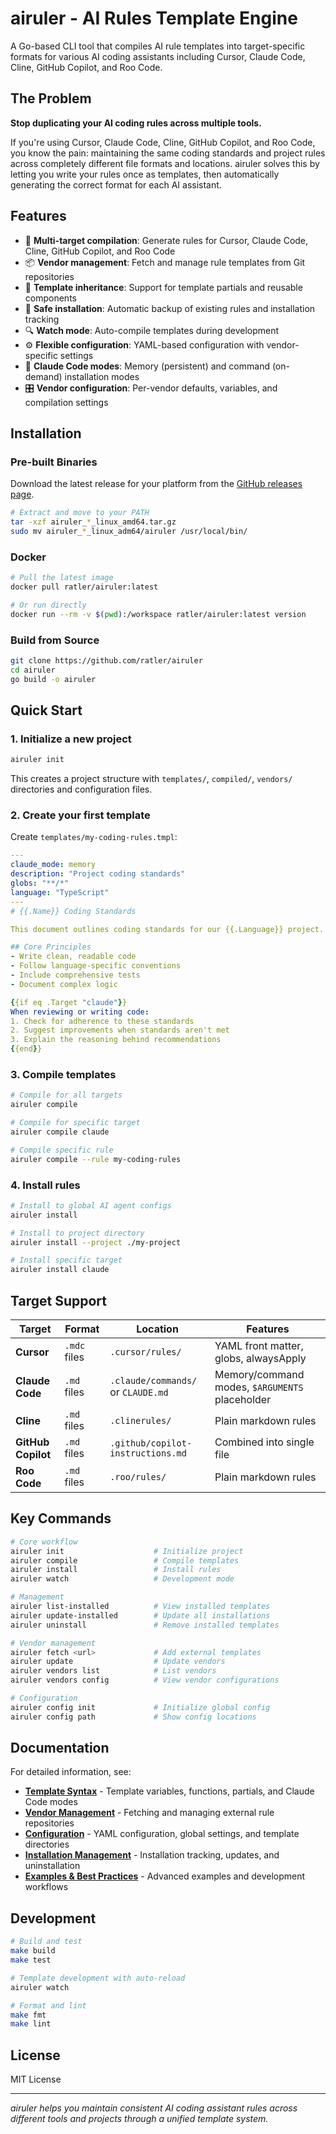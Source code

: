# airuler - AI Rules Template Engine

A Go-based CLI tool that compiles AI rule templates into target-specific formats for various AI coding assistants
including Cursor, Claude Code, Cline, GitHub Copilot, and Roo Code.

## The Problem

**Stop duplicating your AI coding rules across multiple tools.**

If you're using Cursor, Claude Code, Cline, GitHub Copilot, and Roo Code, you know the pain: maintaining the same coding
standards and project rules across completely different file formats and locations. airuler solves this by letting you
write your rules once as templates, then automatically generating the correct format for each AI assistant.


## Features

- 🎯 **Multi-target compilation**: Generate rules for Cursor, Claude Code, Cline, GitHub Copilot, and Roo Code
- 📦 **Vendor management**: Fetch and manage rule templates from Git repositories  
- 🔄 **Template inheritance**: Support for template partials and reusable components
- 💾 **Safe installation**: Automatic backup of existing rules and installation tracking
- 🔍 **Watch mode**: Auto-compile templates during development
- ⚙️ **Flexible configuration**: YAML-based configuration with vendor-specific settings
- 🧠 **Claude Code modes**: Memory (persistent) and command (on-demand) installation modes
- 🎛️ **Vendor configuration**: Per-vendor defaults, variables, and compilation settings

## Installation

### Pre-built Binaries

Download the latest release for your platform from the [GitHub releases page](https://github.com/ratler/airuler/releases).

```bash
# Extract and move to your PATH
tar -xzf airuler_*_linux_amd64.tar.gz
sudo mv airuler_*_linux_adm64/airuler /usr/local/bin/
```

### Docker

```bash
# Pull the latest image
docker pull ratler/airuler:latest

# Or run directly
docker run --rm -v $(pwd):/workspace ratler/airuler:latest version
```

### Build from Source

```bash
git clone https://github.com/ratler/airuler
cd airuler
go build -o airuler
```

## Quick Start

### 1. Initialize a new project

```bash
airuler init
```

This creates a project structure with `templates/`, `compiled/`, `vendors/` directories and configuration files.

### 2. Create your first template

Create `templates/my-coding-rules.tmpl`:

```yaml
---
claude_mode: memory
description: "Project coding standards"
globs: "**/*"
language: "TypeScript"
---
# {{.Name}} Coding Standards

This document outlines coding standards for our {{.Language}} project.

## Core Principles
- Write clean, readable code
- Follow language-specific conventions
- Include comprehensive tests
- Document complex logic

{{if eq .Target "claude"}}
When reviewing or writing code:
1. Check for adherence to these standards
2. Suggest improvements when standards aren't met
3. Explain the reasoning behind recommendations
{{end}}
```

### 3. Compile templates

```bash
# Compile for all targets
airuler compile

# Compile for specific target
airuler compile claude

# Compile specific rule
airuler compile --rule my-coding-rules
```

### 4. Install rules

```bash
# Install to global AI agent configs
airuler install

# Install to project directory
airuler install --project ./my-project

# Install specific target
airuler install claude
```

## Target Support

| Target             | Format       | Location                           | Features                                       |
|--------------------|--------------|------------------------------------|------------------------------------------------|
| **Cursor**         | `.mdc` files | `.cursor/rules/`                   | YAML front matter, globs, alwaysApply          |
| **Claude Code**    | `.md`  files | `.claude/commands/` or `CLAUDE.md` | Memory/command modes, `$ARGUMENTS` placeholder |
| **Cline**          | `.md`  files | `.clinerules/`                     | Plain markdown rules                           |
| **GitHub Copilot** | `.md`  files | `.github/copilot-instructions.md`  | Combined into single file                      |
| **Roo Code**       | `.md`  files | `.roo/rules/`                      | Plain markdown rules                           |

## Key Commands

```bash
# Core workflow
airuler init                    # Initialize project
airuler compile                 # Compile templates
airuler install                 # Install rules
airuler watch                   # Development mode

# Management
airuler list-installed          # View installed templates
airuler update-installed        # Update all installations
airuler uninstall               # Remove installed templates

# Vendor management
airuler fetch <url>             # Add external templates
airuler update                  # Update vendors
airuler vendors list            # List vendors
airuler vendors config          # View vendor configurations

# Configuration
airuler config init             # Initialize global config
airuler config path             # Show config locations
```

## Documentation

For detailed information, see:

- **[Template Syntax](docs/templates.md)** - Template variables, functions, partials, and Claude Code modes
- **[Vendor Management](docs/vendors.md)** - Fetching and managing external rule repositories
- **[Configuration](docs/configuration.md)** - YAML configuration, global settings, and template directories
- **[Installation Management](docs/installation.md)** - Installation tracking, updates, and uninstallation
- **[Examples & Best Practices](docs/examples.md)** - Advanced examples and development workflows

## Development

```bash
# Build and test
make build
make test

# Template development with auto-reload
airuler watch

# Format and lint
make fmt
make lint
```

## License

MIT License

---

*airuler helps you maintain consistent AI coding assistant rules across different tools and projects through a unified template system.*

